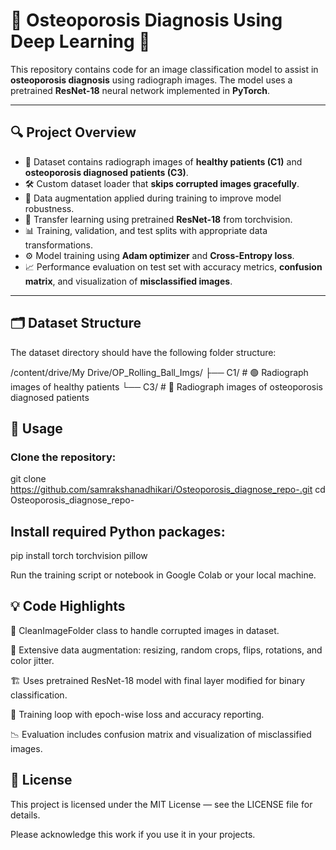 # 🦴 Osteoporosis Diagnosis Using Deep Learning 🩻

This repository contains code for an image classification model to assist in **osteoporosis diagnosis** using radiograph images. The model uses a pretrained **ResNet-18** neural network implemented in **PyTorch**.

---

## 🔍 Project Overview

- 📁 Dataset contains radiograph images of **healthy patients (C1)** and **osteoporosis diagnosed patients (C3)**.
- 🛠️ Custom dataset loader that **skips corrupted images gracefully**.
- 🎨 Data augmentation applied during training to improve model robustness.
- 🤖 Transfer learning using pretrained **ResNet-18** from torchvision.
- 📊 Training, validation, and test splits with appropriate data transformations.
- ⚙️ Model training using **Adam optimizer** and **Cross-Entropy loss**.
- 📈 Performance evaluation on test set with accuracy metrics, **confusion matrix**, and visualization of **misclassified images**.

---

## 🗂️ Dataset Structure

The dataset directory should have the following folder structure:


/content/drive/My Drive/OP_Rolling_Ball_Imgs/
├── C1/    # 🟢 Radiograph images of healthy patients
└── C3/    # 🔴 Radiograph images of osteoporosis diagnosed patients
## 🚀 Usage
### Clone the repository:


git clone https://github.com/samrakshanadhikari/Osteoporosis_diagnose_repo-.git
cd Osteoporosis_diagnose_repo-


## Install required Python packages:

pip install torch torchvision pillow


Run the training script or notebook in Google Colab or your local machine.

## 💡 Code Highlights
🧹 CleanImageFolder class to handle corrupted images in dataset.

🎨 Extensive data augmentation: resizing, random crops, flips, rotations, and color jitter.

🏗️ Uses pretrained ResNet-18 model with final layer modified for binary classification.

🔄 Training loop with epoch-wise loss and accuracy reporting.

📉 Evaluation includes confusion matrix and visualization of misclassified images.

## 📄 License
This project is licensed under the MIT License — see the LICENSE file for details.

Please acknowledge this work if you use it in your projects.

